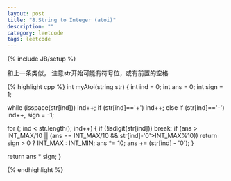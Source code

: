 ```yaml
---
layout: post
title: "8.String to Integer (atoi)"
description: ""
category: leetcode
tags: leetcode
---
```

{% include JB/setup %}

和上一条类似， 注意str开始可能有符号位，或有前置的空格

{% highlight cpp %}
int myAtoi(string str) {
  int ind = 0;
  int ans = 0;
  int sign = 1;

  while (isspace(str[ind])) ind++;
  if (str[ind]=='+') ind++;
  else if (str[ind]=='-') ind++, sign = -1;

  for (; ind < str.length(); ind++) {
    if (!isdigit(str[ind])) break;
    if (ans > INT_MAX/10 || (ans == INT_MAX/10 && str[ind]-'0'>INT_MAX%10))
      return sign > 0 ? INT_MAX : INT_MIN;
    ans *= 10;
    ans += (str[ind] - '0');
  }

  return ans * sign;
}

{% endhighlight %}
